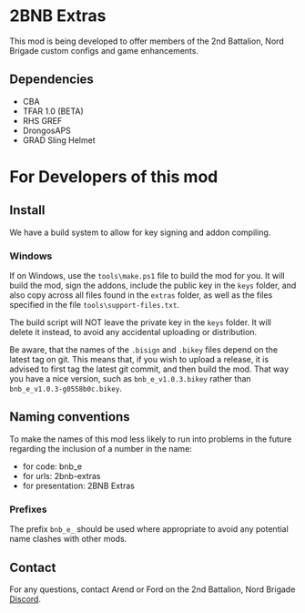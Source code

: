 # 2BNB Extras
This mod is being developed to offer members of the 2nd Battalion, Nord Brigade custom configs and game enhancements.

## Dependencies
- CBA
- TFAR 1.0 (BETA)
- RHS GREF
- DrongosAPS
- GRAD Sling Helmet


# For Developers of this mod
## Install
We have a build system to allow for key signing and addon compiling.

### Windows
If on Windows, use the `tools\make.ps1` file to build the mod for you. It will build the mod, sign the addons, include the public key in the `keys` folder, and also copy across all files found in the `extras` folder, as well as the files specified in the file `tools\support-files.txt`.

The build script will NOT leave the private key in the `keys` folder. It will delete it instead, to avoid any accidental uploading or distribution.

Be aware, that the names of the `.bisign` and `.bikey` files depend on the latest tag on git. This means that, if you wish to upload a release, it is advised to first tag the latest git commit, and then build the mod. That way you have a nice version, such as `bnb_e_v1.0.3.bikey` rather than `bnb_e_v1.0.3-g0558b0c.bikey`.

## Naming conventions
To make the names of this mod less likely to run into problems in the future regarding the inclusion of a number in the name:
- for code: bnb_e
- for urls: 2bnb-extras
- for presentation: 2BNB Extras

### Prefixes
The prefix `bnb_e_` should be used where appropriate to avoid any potential name clashes with other mods.

## Contact
For any questions, contact Arend or Ford on the 2nd Battalion, Nord Brigade [Discord](https://discord.gg/DRaWNyf).
